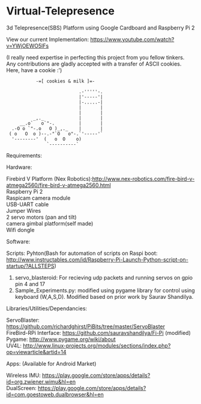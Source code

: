 # Virtual-Telepresence
3d Telepresence(SBS)  Platform using Google Cardboard and Raspberry Pi 2

View our current Implementation: https://www.youtube.com/watch?v=YWjOEWO5lFs

(I really need expertise in perfecting this project from you fellow tinkers. Any contributions are gladly accepted with a transfer of ASCII cookies. Here, have a cookie :')

               -=[ cookies & milk ]=- 

                               .-'''''-.
                               |'-----'|
                               |-.....-|
                               |       |
                               |       |
              _,._             |       |
         __.o`   o`"-.         |       |
      .-O o `"-.o   O )_,._    |       |
     ( o   O  o )--.-"`O   o"-.`'-----'`
      '--------'  (   o  O    o)  
                   `----------`
 

Requirements:  

Hardware:  

  Firebird V Platform (Nex Robotics):http://www.nex-robotics.com/fire-bird-v-atmega2560/fire-bird-v-atmega2560.html  
  Raspberry Pi 2  
  Raspicam camera module  
  USB-UART cable  
  Jumper Wires  
  2 servo motors (pan and tilt)  
  camera gimbal platform(self made)  
  Wifi dongle  
  
Software:

Scripts: Pyhton(Bash for automation of scripts on Raspi boot: http://www.instructables.com/id/Raspberry-Pi-Launch-Python-script-on-startup/?ALLSTEPS)  
  1. servo_blasteroid: For recieving udp packets and running servos on gpio pin 4 and 17  
  2. Sample_Experiments.py: modified using pygame library for control using keyboard (W,A,S,D). Modified based on prior work by Saurav Shandilya.  

Libraries/Utilities/Dependancies:
  
  ServoBlaster: https://github.com/richardghirst/PiBits/tree/master/ServoBlaster  
  FireBird-RPi Interface: https://github.com/sauravshandilya/Fi-Pi (modified)  
  Pygame: http://www.pygame.org/wiki/about  
  UV4L: http://www.linux-projects.org/modules/sections/index.php?op=viewarticle&artid=14  
  
Apps: (Available for Android Market)  
  
  Wireless IMU: https://play.google.com/store/apps/details?id=org.zwiener.wimu&hl=en  
  DualScreen: https://play.google.com/store/apps/details?id=com.goestoweb.dualbrowser&hl=en  



